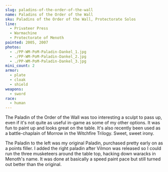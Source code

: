 ```yaml
---
slug: paladins-of-the-order-of-the-wall
name: Paladins of the Order of the Wall
sku: Paladins of the Order of the Wall, Protectorate Solos
line:
  - Privateer Press
  - Warmachine
  - Protectorate of Menoth
painted: 2005, 2007
photos:
  - ./PP-WM-PoM-Paladin-Dankel_1.jpg
  - ./PP-WM-PoM-Paladin-Dankel_2.jpg
  - ./PP-WM-PoM-Paladin-Dankel_3.jpg
mini_count: 2
armor:
  - plate
  - cloak
  - shield
weapons:
  - sword
race:
  - human
---
```


The Paladin of the Order of the Wall was too interesting a sculpt to pass up, even if it's not quite as useful in-game as some of my other options. It was fun to paint up and looks great on the table. It's also recently been used as a battle-chaplain of Morrow in the Witchfire Trilogy. Sweet, sweet irony.

The Paladin to the left was my original Paladin, purchased pretty early on as a points filler. I added the right paladin after Vilmon was released so I could run the three musketeers around the table top, hacking down waracks in Menoth's name. It was done at basically a speed paint pace but still turned out better than the original.
